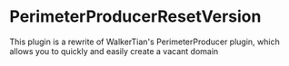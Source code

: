 # PerimeterProducerResetVersion
This plugin is a rewrite of WalkerTian's PerimeterProducer plugin, which allows you to quickly and easily create a vacant domain
